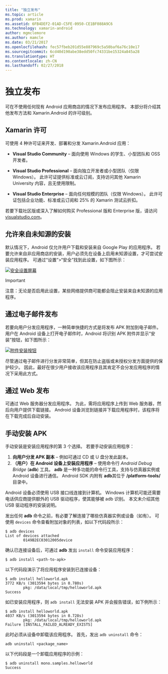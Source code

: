 ```yaml
---
title: "独立发布"
ms.topic: article
ms.prod: xamarin
ms.assetid: 6FB4DEF2-01AD-C5FE-0950-CE1BF088A9C6
ms.technology: xamarin-android
author: mgmclemore
ms.author: mamcle
ms.date: 03/21/2017
ms.openlocfilehash: fec57fbeb201d55e887969c5a50baf6a76c10e17
ms.sourcegitcommit: 6cd40d190abe38edd50fc74331be15324a845a28
ms.translationtype: HT
ms.contentlocale: zh-CN
ms.lasthandoff: 02/27/2018
---
```

# <a name="publishing-independently"></a>独立发布

可在不使用任何现有 Android 应用商店的情况下发布应用程序。 本部分将介绍其他发布方法和 Xamarin.Android 的许可级别。

<a name="Xamarin_Licensing" />

## <a name="xamarin-licensing"></a>Xamarin 许可

可使用 4 种许可证来开发、部署和分发 Xamarin.Android 应用：

-   **Visual Studio Community** &ndash; 面向使用 Windows 的学生、小型团队和 OSS 开发者。

-   **Visual Studio Professional** &ndash; 面向独立开发者或小型团队（仅限 Windows）。 此许可证提供标准或云订阅，支持访问其他 Xamarin University 内容，且无使用限制。

-   **Visual Studio Enterprise** &ndash; 面向任何规模的团队（仅限 Windows）。 此许可证包括企业功能、标准或云订阅和 25% 的 Xamarin 测试云折扣。

若要下载社区版或深入了解如何购买 Professional 版和 Enterprise 版，请访问 [visualstudio.com](https://www.visualstudio.com/xamarin/)。

<a name="Allow_Installation_from_Unknown_Sources" />

## <a name="allow-installation-from-unknown-sources"></a>允许来自未知源的安装

默认情况下，Android 仅允许用户下载和安装来自 Google Play 的应用程序。 若要允许来自非应用商店的安装，用户必须先在设备上启用未知源设置，才可尝试安装应用程序。 可通过“设置”>“安全”找到此设置，如下图所示：

[![安全设置屏幕](publishing-independently-images/settings.png)](publishing-independently-images/settings.png)


> [!IMPORTANT]
> 注意：无论是否启用此设置，某些网络提供商可能都会阻止安装来自未知源的应用程序。


<a name="Publishing_by_E-Mail" />

## <a name="publishing-by-e-mail"></a>通过电子邮件发布

若要向用户分发应用程序，一种简单快捷的方式是将发布 APK 附加到电子邮件。 用户在 Android 设备上打开电子邮件时，Android 将识别 APK 附件并显示“安装”按钮，如下图所示：

[![附件安装按钮](publishing-independently-images/publishing-via-email.png)](publishing-independently-images/publishing-via-email.png)

尽管通过电子邮件进行分发非常简单，但其在防止盗版或未授权分发方面提供的保护较少。 因此，最好在很少用户接收该应用程序且其肯定不会分发应用程序的情况下采用此方式。

<a name="Publishing_by_Web" />

## <a name="publishing-by-web"></a>通过 Web 发布

可通过 Web 服务器分发应用程序。 为此，需将应用程序上传到 Web 服务器，然后向用户提供下载链接。 Android 设备浏览到链接并下载应用程序时，该程序将在下载完成后自动安装。

<a name="Manually_Installing_an_APK" />

## <a name="manually-installing-an-apk"></a>手动安装 APK

手动安装是安装应用程序的第 3 个选择。 若要手动安装应用程序：

1.   **向用户分发 APK 副本** &ndash; 例如可通过 CD 或 U 盘分发此副本。
1.   **（用户）在 Android 设备上安装应用程序** &ndash; 使用命令行 *Android Debug Bridge* (**adb**) 工具。 **adb** 是一种多功能的命令行工具，支持与仿真器实例或 Android 设备进行通信。 Android SDK 内附有 **adb**其位于 **<sdk>/platform-tools/** 目录中。

Android 设备必须使用 USB 接口线连接到计算机。
Windows 计算机可能还需要电话供应商提供额外的 USB 驱动程序，使其能够被 adb 识别。 本文未介绍其他 USB 驱动程序的安装说明。

发出任何 **adb** 命令之前，有必要了解连接了哪些仿真器实例或设备（如有）。 可使用 `devices` 命令查看附加对象的列表，如以下代码段所示：

```shell
$ adb devices
List of devices attached
        0149B2EC03012005device
```

确认已连接设备后，可通过 **adb** 发出 `install` 命令安装应用程序：

```shell
$ adb install <path-to-apk>
```

以下代码段演示了将应用程序安装到已连接设备：

```shell
$ adb install helloworld.apk
3772 KB/s (3013594 bytes in 0.780s)
        pkg: /data/local/tmp/helloworld.apk
Success
```

如已安装应用程序，则 `adb install` 无法安装 APK 并会报告错误，如下例所示：

```shell
$ adb install helloworld.apk
4037 KB/s (3013594 bytes in 0.728s)
        pkg: /data/local/tmp/helloworld.apk
Failure [INSTALL_FAILED_ALREADY_EXISTS]
```

此时必须从设备中卸载该应用程序。 首先，发出 `adb uninstall` 命令：

```shell
adb uninstall <package_name>
```

以下代码段是一个卸载应用程序的示例：

```shell
$ adb uninstall mono.samples.helloworld
Success
```
